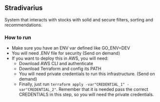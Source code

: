 ## Stradivarius
System that interacts with stocks with solid and secure filters, sorting and recommendations.

 ### How to run
 * Make sure you have an ENV var defined like GO_ENV=DEV
 * You will need .ENV file for security (Send on demand)
 * If you want to deploy this in AWS, you will need:
   * Download AWS CLI and authenticate
   * Download Terraform and config its PATH
   * You will need private credentials to run this infrastructure. (Send on demand)
   * Finally, just run ```terraform apply -var"CREDENTIAL_1" -var"CREDENTIAL_2"```. Remember that it is needed pass the correct CREDENTIALS in this step, so you will need the private credentials.
